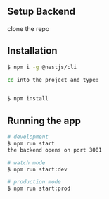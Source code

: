 
## Setup Backend
clone the repo


## Installation

```bash
$ npm i -g @nestjs/cli

cd into the project and type:


$ npm install
```

## Running the app

```bash
# development
$ npm run start
the backend opens on port 3001

# watch mode
$ npm run start:dev

# production mode
$ npm run start:prod
```


